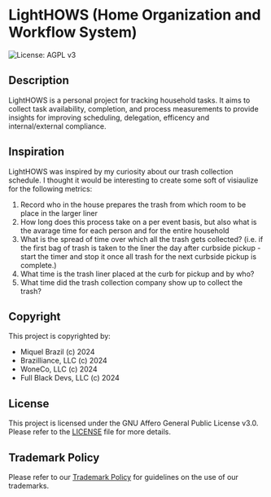 # LightHOWS (Home Organization and Workflow System)
![License: AGPL v3](https://img.shields.io/badge/License-AGPL%20v3-blue.svg)

## Description

LightHOWS is a personal project for tracking household tasks. It aims to collect task availability, completion, and process
measurements to provide insights for improving scheduling, delegation, efficency and internal/external compliance.

## Inspiration

LightHOWS was inspired by my curiosity about our trash collection schedule. I thought it would be interesting to create some soft of visiaulize for the following metrics:

1. Record who in the house prepares the trash from which room to be place in the larger liner
2. How long does this process take on a per event basis, but also what is the avarage time for each person and for the entire household
3. What is the spread of time over which all the trash gets collected? (i.e. if the first bag of trash is taken to the liner the day after curbside pickup - start the timer and stop it once all trash for the next curbside pickup is complete.)
4. What time is the trash liner placed at the curb for pickup and by who?
5. What time did the trash collection company show up to collect the trash?

## Copyright

This project is copyrighted by:

- Miquel Brazil (c) 2024
- Brazilliance, LLC (c) 2024
- WoneCo, LLC (c) 2024
- Full Black Devs, LLC (c) 2024

## License

This project is licensed under the GNU Affero General Public License v3.0. Please refer to the [LICENSE](LICENSE) file for more details.

## Trademark Policy

Please refer to our [Trademark Policy](TRADEMARKS.md) for guidelines on the use of our trademarks.
